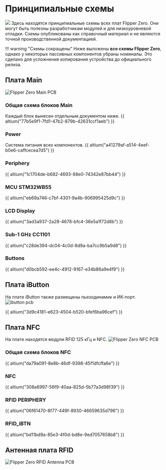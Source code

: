 # Принципиальные схемы

![](https://cdn.flipperzero.one/flipperzero-pcb-names-inside.jpg)
Здесь находятся принципиальные схемы всех плат Flipper Zero. Они могут быть полезны разработчикам модулей и для низкоуровневой отладки. Схемы опубликованы как справочный материал и не являются точной производственной документацией.

!!! warning "Схемы сокращены"
    Ниже выложены **все схемы Flipper Zero**, однако у некоторых пассивных компонентов убраны номиналы. Это сделано для усложнения копирования устройства до официального релиза.

## Плата Main
![Flipper Zero Main PCB](https://cdn.flipperzero.one/flipperzero-main-pcb-preview.jpg)

### Общая схема блоков Main
Каждый блок вынесен отдельным документом ниже.
{{ altium("77b5e9f1-7fd1-47b2-879b-42631ccf1aeb") }}

### Power
Система питания всех компонентов.
{{ altium("a41279af-a514-4eef-b0e6-caffcecea7d5") }}

### Periphery
{{ altium("1c1704de-b682-4693-88e0-74342e87bb44") }}

### MCU STM32WB55
{{ altium("eb69a746-c7bf-4301-9a4b-906995425d9c") }}

### LCD Display
{{ altium("3ad3a937-2a28-4678-bfc4-36e5a1f72d8b") }}

### Sub-1 GHz CC1101 
{{ altium("c28de394-dc04-4c0d-8d9a-ba7cc9b5a9d8") }}

### Buttons
{{ altium("d0bcb592-ee4c-4912-9167-e34b86a9e4f9") }}

## Плата iButton
На плате iButton также размещены пьезодинамик и ИК-порт. 
![ibutton pcb](https://cdn.flipperzero.one/flipperzero-ibutton-pcb-preview.jpg)

{{ altium("3d9c4181-e623-4504-b520-bfef6ba96cef") }}

## Плата NFC
На плате находятся модули RFID 125 кГц и NFC.
![Flipper Zero NFC PCB](https://cdn.flipperzero.one/flipperzero-nfc-pcb-preview.jpg)

### Общая схема блоков NFC
{{ altium("da79a091-8e8b-46df-9398-45f1dfcffa6e") }}

### NFC
{{ altium("308a6997-56f9-40aa-825d-5b77a3d98f39") }}

### RFID PERIPHERY
{{ altium("06f61470-8f77-449f-8930-46659635d796") }}

### RFID_iBTN
{{ altium("bd11bd9a-85e3-4f0d-bd8e-9ed7057658b8") }}

## Антенная плата RFID
![Flipper Zero RFID Antenna PCB](https://cdn.flipperzero.one/flipperzero-antenna-pcb-preview.jpg)